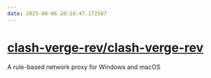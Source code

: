 ```yaml
---
date: 2025-08-06 20:18:47.172587
---
```


# [clash-verge-rev/clash-verge-rev](https://github.com/clash-verge-rev/clash-verge-rev)

A rule-based network proxy for Windows and macOS